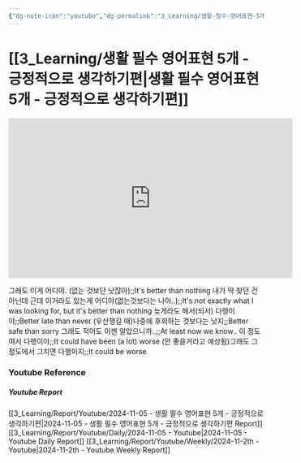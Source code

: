 ```yaml
---
{"dg-note-icon":"youtube","dg-permalink":"3_Learning/생활-필수-영어표현-5개---긍정적으로-생각하기편","created-date":"2024-11-05 10:03:07 am","date":"2024-11-05","type":"youtube","tags":["youtube","english"],"aliases":null,"youtuber":"빨모쌤","channelName":"라이브 아카데미","link":"https://www.youtube.com/watch?v=S8lLIjy2Vb8","img":"https://img.youtube.com/vi/S8lLIjy2Vb8/0.jpg","dg-publish":true,"permalink":"/3_Learning/생활-필수-영어표현-5개---긍정적으로-생각하기편/","dgPassFrontmatter":true,"noteIcon":"youtube"}
---
```


# [[3_Learning/생활 필수 영어표현 5개 - 긍정적으로 생각하기편\|생활 필수 영어표현 5개 - 긍정적으로 생각하기편]]


<div class="container-root"><span></span></div><div><div class="container-root"><iframe width="560" height="315" src="https://www.youtube.com/embed/S8lLIjy2Vb8" title="YouTube video player" frameborder="0" allow="accelerometer; autoplay; clipboard-write; encrypted-media; gyroscope; picture-in-picture; web-share" allowfullscreen=""></iframe></div></div>

그래도 이게 어디야. (없는 것보단 낫잖아);;It's better than nothing
내가 딱 찾던 건 아닌데 근데 이거라도 있는게 어디야(없는것보다는 나아..);;It's not exactly what I was looking for, but it's better than nothing
늦게라도 해서(되서) 다행이야;;Better late than never
(우산챙길 때)나중에 후회하는 것보다는 낫지;;Better safe than sorry
그래도 적어도 이젠 알았으니까..;;At least now we know..
이 정도여서 다행이야;;It could have been (a lot) worse
(안 좋을거라고 예상됨)그래도 그정도에서 그치면 다행이지;;It could be worse











### Youtube Reference
##### Youtube Report
[[3_Learning/Report/Youtube/2024-11-05 - 생활 필수 영어표현 5개 - 긍정적으로 생각하기편\|2024-11-05 - 생활 필수 영어표현 5개 - 긍정적으로 생각하기편 Report]]
[[3_Learning/Report/Youtube/Daily/2024-11-05 - Youtube\|2024-11-05 - Youtube Daily Report]]
[[3_Learning/Report/Youtube/Weekly/2024-11-2th - Youtube\|2024-11-2th - Youtube Weekly Report]]

